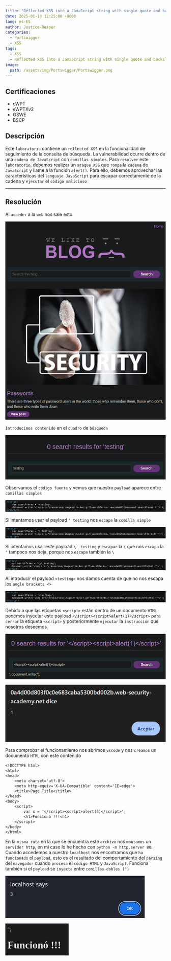 ```yaml
---
title: "Reflected XSS into a JavaScript string with single quote and backslash escaped"
date: 2025-01-10 12:25:00 +0800
lang: es-ES
author: Justice-Reaper
categories:
  - Portswigger
  - XSS
tags:
  - XSS
  - Reflected XSS into a JavaScript string with single quote and backslash escaped
image:
  path: /assets/img/Portswigger/Portswigger.png
---
```


## Certificaciones

- eWPT
- eWPTXv2
- OSWE
- BSCP
  
## Descripción

Este `laboratorio` contiene un `reflected XSS` en la funcionalidad de seguimiento de la consulta de búsqueda. La vulnerabilidad ocurre dentro de una `cadena de JavaScript` con `comillas simples`. Para `resolver` este `laboratorio`, debemos realizar un `ataque XSS` que `rompa` la `cadena` de `JavaScript` y llame a la función `alert()`. Para ello, debemos aprovechar las características del `lenguaje JavaScript` para escapar correctamente de la cadena y `ejecutar` el `código malicioso`

---

## Resolución

Al `acceder` a la `web` nos sale esto

![](/assets/img/XSS-Lab-18/image_1.png)

`Introducimos contenido` en el `cuadro` de `búsqueda`

![](/assets/img/XSS-Lab-18/image_2.png)

Observamos el `código fuente` y vemos que nuestro `payload` aparece entre `comillas simples`

![](/assets/img/XSS-Lab-18/image_3.png)

Si intentamos usar el payload `' testing` nos `escapa` la `comilla simple`

![](/assets/img/XSS-Lab-18/image_4.png)

Si intentamos usar este payload `\' testing` y `escapar` la `\` que nos `escapa` la `'` tampoco nos deja, porque nos `escapa` también la `\`

![](/assets/img/XSS-Lab-18/image_5.png)

Al introducir el payload `<testing>` nos damos cuenta de que no nos escapa los `angle brackets <>`

![](/assets/img/XSS-Lab-18/image_6.png)

Debido a que las etiquetas `<script>` están dentro de un documento `HTML` podemos inyectar este payload `</script><script>alert(1)</script>` para `cerrar` la etiqueta `<script>` y posteriormente `ejecutar` la `instrucción` que nosotros deseemos

![](/assets/img/XSS-Lab-18/image_7.png)

![](/assets/img/XSS-Lab-18/image_8.png)

Para comprobar el funcionamiento nos abrimos `vscode` y nos `creamos` un documento `HTML` con este contenido

```
<!DOCTYPE html>
<html>
<head>
    <meta charset='utf-8'>
    <meta http-equiv='X-UA-Compatible' content='IE=edge'>
    <title>Page Title</title>
</head>
<body>
    <script>
        var x = '</script><script>alert(3)</script>';
        <h1>Funcionó !!!<h1>
    </script>
</body>
</html>
```

En la `misma ruta` en la que se encuentra este `archivo` nos `montamos` un `servidor http`, en mi caso lo he hecho con `python -m http.server 80`. Cuando accedemos a nuestro `localhost` nos encontramos que `ha funcionado` el `payload`, esto es el resultado del comportamiento del `parsing` del `navegador` cuando `procesa` el `código HTML` y `JavaScript`. Funciona también si el `payload` se `inyecta` entre `comillas dobles (")`

![](/assets/img/XSS-Lab-18/image_9.png)

![](/assets/img/XSS-Lab-18/image_10.png)
